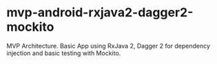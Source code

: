 # mvp-android-rxjava2-dagger2-mockito
 MVP Architecture. Basic App using RxJava 2, Dagger 2 for dependency injection and basic testing with Mockito.
